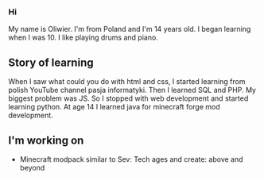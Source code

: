 ### Hi
My name is Oliwier. I'm from Poland and I'm 14 years old. I began learning when I was 10. I like playing drums and piano.
## Story of learning
When I saw what could you do with html and css, I started learning from polish YouTube channel pasja informatyki. Then I learned SQL and PHP. My biggest problem was JS. So I stopped with web development and started learning python. At age 14 I learned java for minecraft forge mod development.
## I'm working on
 - Minecraft modpack similar to Sev: Tech ages and create: above and beyond